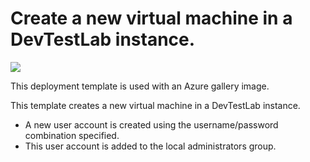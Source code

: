 # Create a new virtual machine in a DevTestLab instance.

<a href="https://portal.azure.com/#create/Microsoft.Template/uri/https%3A%2F%2Fraw.githubusercontent.com%2FAzure%2Fazure-devtestlab%2Fmaster%2FSamples%2F101-dtl-create-vm-username-pwd-galleryimage%2Fazuredeploy.json" target="_blank">
    <img src="http://azuredeploy.net/deploybutton.png"/>
</a>


This deployment template is used with an Azure gallery image.

This template creates a new virtual machine in a DevTestLab instance.
- A new user account is created using the username/password combination specified. 
- This user account is added to the local administrators group.
